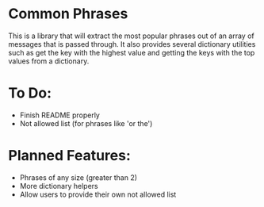 # Common Phrases
 
This is a library that will extract the most popular phrases out of an array of messages that is passed through. It also provides several dictionary utilities such as get the key with the highest value and getting the keys with the top values from a dictionary.

# To Do:
<ul>
	<li>Finish README properly</li>
	<li>Not allowed list (for phrases like 'or the')</li>
</ul>

# Planned Features:
<ul>
 	<li>Phrases of any size (greater than 2)</li>
 	<li>More dictionary helpers</li>
 	<li>Allow users to provide their own not allowed list</li>
</ul>